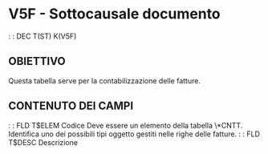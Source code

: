 # V5F - Sottocausale documento
 :  : DEC T(ST) K(V5F)
## OBIETTIVO
Questa tabella serve per la contabilizzazione delle fatture.
## CONTENUTO DEI CAMPI
 :  : FLD T$ELEM Codice
Deve essere un elemento della tabella \*CNTT. Identifica uno dei possibili tipi oggetto gestiti nelle righe delle fatture.
 :  : FLD T$DESC Descrizione
